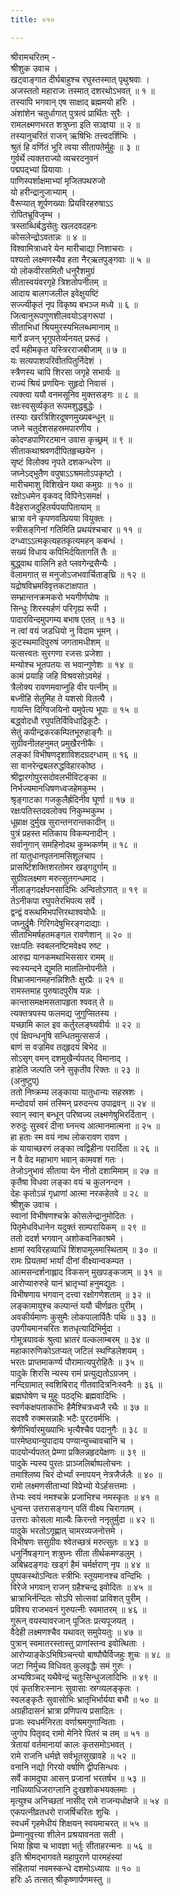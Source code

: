 ```yaml
---
title: ०१०

---
```

श्रीरामचरितम् -  
श्रीशुक उवाच ।  
खट्वाङ्गात दीर्घबाहुश्च रघुस्तस्मात् पृथुश्रवाः ।  
अजस्ततो महाराजः तस्मात् दशरथोऽभवत् ॥ १ ॥  
तस्यापि भगवान् एष साक्षाद् ब्रह्ममयो हरिः ।  
अंशांशेन चतुर्धागात् पुत्रत्वं प्रार्थितः सुरैः ।  
रामलक्ष्मणभरत शत्रुघ्ना इति सञ्ज्ञया ॥ २ ॥  
तस्यानुचरितं राजन् ऋषिभिः तत्त्वदर्शिभिः ।  
श्रुतं हि वर्णितं भूरि त्वया सीतापतेर्मुहुः ॥ ३ ॥  
गुर्वर्थे त्यक्तराज्यो व्यचरदनुवनं  
पद्मपद्भ्यां प्रियायाः ।  
पाणिस्पर्शाक्षमाभ्यां मृजितपथरुजो  
यो हरीन्द्रानुजाभ्याम् ।  
वैरूप्यात् शूर्पणख्याः प्रियविरहरुषाऽऽ  
रोपितभ्रूविजृम्भ ।  
त्रस्ताब्धिर्बद्धसेतुः खलदवदहनः  
कोसलेन्द्रोऽवतान्नः ॥ ४ ॥  
विश्वामित्राध्वरे येन मारीचाद्या निशाचराः ।  
पश्यतो लक्ष्मणस्यैव हता नैर्‌ऋतपुङ्गवाः ॥ ५ ॥  
यो लोकवीरसमितौ धनुरैशमुग्रं  
सीतास्वयंवरगृहे त्रिशतोपनीतम् ॥  
आदाय बालगजलील इवेक्षुयष्टिं  
सज्ज्यीकृतं नृप विकृष्य बभञ्ज मध्ये ॥ ६ ॥  
जित्वानुरूपगुणशीलवयोऽङ्‌गरूपां ।  
सीताभिधां श्रियमुरस्यभिलब्धमानाम् ॥  
मार्गे व्रजन् भृगुपतेर्व्यनयत् प्ररूढं ।  
दर्पं महीमकृत यस्त्रिरराजबीजाम् ॥ ७ ॥  
यः सत्यपाशपरिवीतपितुर्निदेशं ।  
स्त्रैणस्य चापि शिरसा जगृहे सभार्यः ॥  
राज्यं श्रियं प्रणयिनः सुहृदो निवासं ।  
त्यक्त्वा ययौ वनमसूनिव मुक्तसङ्‌गः ॥ ८ ॥  
रक्षःस्वसुर्व्यकृत रूपमशुद्धबुद्धेः ।  
तस्याः खरत्रिशिरदूषणमुख्यबन्धून् ॥  
जघ्ने चतुर्दशसहस्रमपारणीय ।  
कोदण्डपाणिरटमान उवास कृच्छ्रम् ॥ ९ ॥  
सीताकथाश्रवणदीपितहृच्छयेन ।  
सृष्टं विलोक्य नृपते दशकन्धरेण ॥  
जघ्नेऽद्भुतैण वपुषाऽऽश्रमतोऽपकृष्टो ।  
मारीचमाशु विशिखेन यथा कमुग्रः ॥ १० ॥  
रक्षोऽधमेन वृकवद् विपिनेऽसमक्षं ।  
वैदेहराजदुहितर्यपयापितायाम् ॥  
भ्रात्रा वने कृपणवत्प्रियया वियुक्तः ।  
स्त्रीसङ्‌गिनां गतिमिति प्रथयंश्चचार ॥ ११ ॥  
दग्ध्वाऽऽत्मकृत्यहतकृत्यमहन् कबन्धं ।  
सख्यं विधाय कपिभिर्दयितागतिं तैः ॥  
बुद्ध्वाथ वालिनि हते प्लवगेन्द्रसैन्यैः ।  
वेलामगात् स मनुजोऽजभवार्चिताङ्‌घ्रि ॥ १२ ॥  
यद्रोषविभ्रमविवृत्तकटाक्षपात ।  
सम्भ्रान्तनक्रमकरो भयगीर्णघोषः ॥  
सिन्धुः शिरस्यर्हणं परिगृह्य रूपी ।  
पादारविन्दमुपगम्य बभाष एतत् ॥ १३ ॥  
न त्वां वयं जडधियो नु विदाम भूमन् ।  
कूटस्थमादिपुरुषं जगतामधीशम् ॥  
यत्सत्त्वतः सुरगणा रजसः प्रजेशा ।  
मन्योश्च भूतपतयः स भवान्गुणेशः ॥ १४ ॥  
कामं प्रयाहि जहि विश्रवसोऽवमेहं ।  
त्रैलोक्य रावणमवाप्नुहि वीर पत्नीम् ॥  
बध्नीहि सेतुमिह ते यशसो वितत्यै ।  
गायन्ति दिग्विजयिनो यमुपेत्य भूपाः ॥ १५ ॥  
बद्ध्वोदधौ रघुपतिर्विविधाद्रिकूटैः ।  
सेतुं कपीन्द्रकरकम्पितभूरुहाङ्‌गैः ॥  
सुग्रीवनीलहनुमत् प्रमुखैरनीकैः ।  
लङ्‌कां विभीषणदृशाविशदग्रदग्धाम् ॥ १६ ॥  
सा वानरेन्द्रबलरुद्धविहारकोष्ठ ।  
श्रीद्वारगोपुरसदोवलभीविटङ्‌का ॥  
निर्भज्यमानधिषणध्वजहेमकुम्भ ।  
श्रृङ्‌गाटका गजकुलैर्ह्रदिनीव घूर्णा ॥ १७ ॥  
रक्षःपतिस्तदवलोक्य निकुम्भकुम्भ ।  
धूम्राक्ष दुर्मुख सुरान्तनरान्तकादीन् ॥  
पुत्रं प्रहस्त मतिकाय विकम्पनादीन् ।  
सर्वानुगान् समहिनोदथ कुम्भकर्णम् ॥ १८ ॥  
तां यातुधानपृतनामसिशूलचाप ।  
प्रासर्ष्टिशक्तिशरतोमर खड्गदुर्गाम् ॥  
सुग्रीवलक्ष्मण मरुत्सुतगन्धमाद ।  
नीलाङ्‌गदर्क्षपनसादिभिः अन्वितोऽगात् ॥ १९ ॥  
तेऽनीकपा रघुपतेरभिपत्य सर्वे ।  
द्वन्द्वं वरूथमिभपत्तिरथाश्वयोधैः ॥  
जघ्नुर्द्रुमैः गिरिगदेषुभिरङ्‌गदाद्याः ।  
सीताभिमर्षहतमङ्‌गल रावणेशान् ॥ २० ॥  
रक्षःपतिः स्वबलनष्टिमवेक्ष्य रुष्ट ।  
आरुह्य यानकमथाभिससार रामम् ॥  
स्वःस्यन्दने द्युमति मातलिनोपनीते ।  
विभ्राजमानमहनन्निशितैः क्षुरप्रैः ॥ २१ ॥  
रामस्तमाह पुरुषादपुरीष यन्नः ।  
कान्तासमक्षमसतापहृता श्ववत् ते ॥  
त्यक्तत्रपस्य फलमद्य जुगुप्सितस्य ।  
यच्छामि काल इव कर्तुरलङ्घ्यवीर्यः ॥ २२ ॥  
एवं क्षिपन्धनुषि सन्धितमुत्ससर्ज ।  
बाणं स वज्रमिव तद्‌हृदयं बिभेद ॥  
सोऽसृग् वमन् दशमुखैर्न्यपतद् विमानाद् ।  
हाहेति जल्पति जने सुकृतीव रिक्तः ॥ २३ ॥  
(अनुष्टुप्)  
ततो निष्क्रम्य लङ्काया यातुधान्यः सहस्रशः ।  
मन्दोदर्या समं तस्मिन् प्ररुदन्त्य उपाद्रवन् ॥ २४ ॥  
स्वान् स्वान् बन्धून् परिष्वज्य लक्ष्मणेषुभिरर्दितान् ।  
रुरुदुः सुस्वरं दीना घ्नन्त्य आत्मानमात्मना ॥ २५ ॥  
हा हताः स्म वयं नाथ लोकरावण रावण ।  
कं यायाच्छरणं लङ्का त्वद्विहीना परार्दिता ॥ २६ ॥  
न वै वेद महाभाग भवान् कामवशं गतः ।  
तेजोऽनुभावं सीताया येन नीतो दशामिमाम् ॥ २७ ॥  
कृतैषा विधवा लङ्का वयं च कुलनन्दन ।  
देहः कृतोऽन्नं गृध्राणां आत्मा नरकहेतवे ॥ २८ ॥  
श्रीशुक उवाच ।  
स्वानां विभीषणश्चक्रे कोसलेन्द्रानुमोदितः ।  
पितृमेधविधानेन यदुक्तं साम्परायिकम् ॥ २९ ॥  
ततो ददर्श भगवान् अशोकवनिकाश्रमे ।  
क्षामां स्वविरहव्याधिं शिंशपामूलमास्थिताम् ॥ ३० ॥  
रामः प्रियतमां भार्यां दीनां वीक्ष्यान्वकम्पत ।  
आत्मसन्दर्शनाह्लाद विकसन् मुखपङ्कजाम् ॥ ३१ ॥  
आरोप्यारुरुहे यानं भ्रातृभ्यां हनुमद्युतः ।  
विभीषणाय भगवान् दत्त्वा रक्षोगणेशताम् ॥ ३२ ॥  
लङ्कामायुश्च कल्पान्तं ययौ चीर्णव्रतः पुरीम् ।  
अवकीर्यमाणः कुसुमैः लोकपालार्पितैः पथि ॥ ३३ ॥  
उपगीयमानचरितः शतधृत्यादिभिर्मुदा ।  
गोमूत्रयावकं श्रुत्वा भ्रातरं वल्कलाम्बरम् ॥ ३४ ॥  
महाकारुणिकोऽतप्यत् जटिलं स्थण्डिलेशयम् ।  
भरतः प्राप्तमाकर्ण्य पौरामात्यपुरोहितैः ॥ ३५ ॥  
पादुके शिरसि न्यस्य रामं प्रत्युद्यतोऽग्रजम् ।  
नन्दिग्रामात् स्वशिबिराद् गीतवादित्रनिःस्वनैः ॥ ३६ ॥  
ब्रह्मघोषेण च मुहुः पठद्‌भिः ब्रह्मवादिभिः ।  
स्वर्णकक्षपताकाभिः हैमैश्चित्रध्वजै रथैः ॥ ३७ ॥  
सदश्वै रुक्मसन्नाहैः भटैः पुरटवर्मभिः ।  
श्रेणीभिर्वारमुख्याभिः भृत्यैश्चैव पदानुगैः ॥ ३८ ॥  
पारमेष्ठ्यान्युपादाय पण्यान्युच्चावचानि च ।  
पादयोर्न्यपतत् प्रेम्णा प्रक्लिन्नहृदयेक्षणः ॥ ३९ ॥  
पादुके न्यस्य पुरतः प्राञ्जलिर्बाष्पलोचनः ।  
तमाश्लिष्य चिरं दोर्भ्यां स्नापयन् नेत्रजैर्जलैः ॥ ४० ॥  
रामो लक्ष्मणसीताभ्यां विप्रेभ्यो येऽर्हसत्तमाः ।  
तेभ्यः स्वयं नमश्चक्रे प्रजाभिश्च नमस्कृतः ॥ ४१ ॥  
धुन्वन्त उत्तरासङ्‌गान् पतिं वीक्ष्य चिरागतम् ।  
उत्तराः कोसला माल्यैः किरन्तो ननृतुर्मुदा ॥ ४२ ॥  
पादुके भरतोऽगृह्णात् चामरव्यजनोत्तमे ।  
विभीषणः ससुग्रीवः श्वेतच्छत्रं मरुत्सुतः ॥ ४३ ॥  
धनुर्निषङ्‌गान् शत्रुघ्नः सीता तीर्थकमण्डलुम् ।  
अबिभ्रदङ्‌गदः खड्गं हैमं चर्मर्क्षराण् नृप ॥ ४४ ॥  
पुष्पकस्थोऽन्वितः स्त्रीभिः स्तूयमानश्च वन्दिभिः ।  
विरेजे भगवान् राजन् ग्रहैश्चन्द्र इवोदितः ॥ ४५ ॥  
भ्रात्राभिर्नन्दितः सोऽपि सोत्सवां प्राविशत् पुरीम् ।  
प्रविश्य राजभवनं गुरुपत्नीः स्वमातरम् ॥ ४६ ॥  
गुरून् वयस्यावरजान् पूजितः प्रत्यपूजयत् ।  
वैदेही लक्ष्मणश्चैव यथावत् समुपेयतुः ॥ ४७ ॥  
पुत्रान् स्वमातरस्तास्तु प्राणांस्तन्व इवोत्थिताः ।  
आरोप्याङ्‌केऽभिषिञ्चन्त्यो बाष्पौघैर्विजहुः शुचः ॥ ४८ ॥  
जटा निर्मुच्य विधिवत् कुलवृद्धैः समं गुरुः ।  
अभ्यषिञ्चद् यथैवेन्द्रं चतुःसिन्धुजलादिभिः ॥ ४९ ॥  
एवं कृतशिरःस्नानः सुवासाः स्रग्व्यलङ्कृतः ।  
स्वलङ्कृतैः सुवासोभिः भ्रातृभिर्भार्यया बभौ ॥ ५० ॥  
अग्रहीदासनं भ्रात्रा प्रणिपत्य प्रसादितः ।  
प्रजाः स्वधर्मनिरता वर्णाश्रमगुणान्विताः ।  
जुगोप पितृवद् रामो मेनिरे पितरं च तम् ॥ ५१ ॥  
त्रेतायां वर्तमानायां कालः कृतसमोऽभवत् ।  
रामे राजनि धर्मज्ञे सर्वभूतसुखावहे ॥ ५२ ॥  
वनानि नद्यो गिरयो वर्षाणि द्वीपसिन्धवः ।  
सर्वे कामदुघा आसन् प्रजानां भरतर्षभ ॥ ५३ ॥  
नाधिव्याधिजराग्लानि दुःखशोकभयक्लमाः ।  
मृत्युश्च अनिच्छतां नासीद् रामे राजन्यधोक्षजे ॥ ५४ ॥  
एकपत्नीव्रतधरो राजर्षिचरितः शुचिः ।  
स्वधर्मं गृहमेधीयं शिक्षयन् स्वयमाचरत् ॥ ५५ ॥  
प्रेम्णानुवृत्त्या शीलेन प्रश्रयावनता सती ।  
भिया ह्रिया च भावज्ञा भर्तुः सीताहरन्मनः ॥ ५६ ॥  
इति श्रीमद्भागवते महापुराणे पारमहंस्यां  
संहितायां नवमस्कन्धे दशमोऽध्यायः ॥ १० ॥  
हरिः ॐ तत्सत् श्रीकृष्णार्पणमस्तु ॥